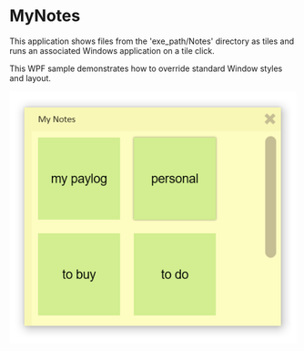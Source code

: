 # MyNotes
This application shows files from the 'exe_path/Notes' directory as tiles and runs an associated Windows application on a tile click.

This WPF sample demonstrates how to override standard Window styles and layout.

![](https://github.com/ipavlovklg/MyNotes/blob/master/screen_shot.png?raw=true)
